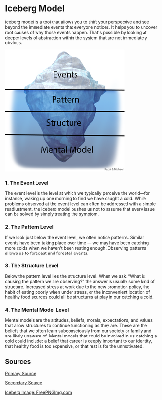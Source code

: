 # Iceberg Model


Iceberg model is a tool that allows you to shift your perspective and see beyond the immediate events 
that everyone notices. It helps you to uncover root causes of why those events happen. That's possible 
by looking at deeper levels of abstraction within the system that are not immediately obvious.

![](iceberg.png)

### 1. The Event Level

The event level is the level at which we typically perceive the world—for instance, waking up 
one morning to find we have caught a cold. While problems observed at the event level can often be 
addressed with a simple readjustment, the iceberg model pushes us not to assume that every issue can 
be solved by simply treating the symptom.

### 2. The Pattern Level

If we look just below the event level, we often notice patterns. Similar events have been taking place 
over time — we may have been catching more colds when we haven’t been resting enough. Observing patterns 
allows us to forecast and forestall events.

### 3. The Structure Level

Below the pattern level lies the structure level. When we ask, “What is causing the pattern we are 
observing?” the answer is usually some kind of structure. Increased stress at work due to the new 
promotion policy, the habit of eating poorly when under stress, or the inconvenient location of healthy 
food sources could all be structures at play in our catching a cold.

### 4. The Mental Model Level

Mental models are the attitudes, beliefs, morals, expectations, and values that allow structures to 
continue functioning as they are. These are the beliefs that we often learn subconsciously from our 
society or family and are likely unaware of. Mental models that could be involved in us catching a cold 
could include: a belief that career is deeply important to our identity, that healthy food is too 
expensive, or that rest is for the unmotivated.

## Sources
[Primary Source](https://ecochallenge.org/iceberg-model/)

[Secondary Source](https://untools.co/iceberg-model)

[Iceberg Image: FreePNGImg.com](https://freepngimg.com/png/32821-iceberg-image)